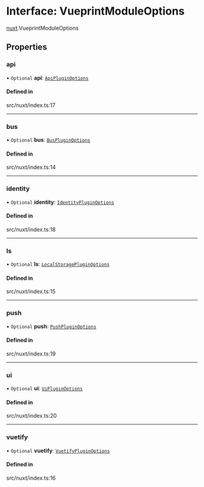 # Interface: VueprintModuleOptions

[nuxt](../modules/nuxt.md).VueprintModuleOptions

## Properties

### <a id="api" name="api"></a> api

• `Optional` **api**: [`ApiPluginOptions`](plugins_api.ApiPluginOptions.md)

#### Defined in

src/nuxt/index.ts:17

___

### <a id="bus" name="bus"></a> bus

• `Optional` **bus**: [`BusPluginOptions`](plugins_bus.BusPluginOptions.md)

#### Defined in

src/nuxt/index.ts:14

___

### <a id="identity" name="identity"></a> identity

• `Optional` **identity**: [`IdentityPluginOptions`](plugins_identity.IdentityPluginOptions.md)

#### Defined in

src/nuxt/index.ts:18

___

### <a id="ls" name="ls"></a> ls

• `Optional` **ls**: [`LocalStoragePluginOptions`](plugins_ls.LocalStoragePluginOptions.md)

#### Defined in

src/nuxt/index.ts:15

___

### <a id="push" name="push"></a> push

• `Optional` **push**: [`PushPluginOptions`](plugins_push.PushPluginOptions.md)

#### Defined in

src/nuxt/index.ts:19

___

### <a id="ui" name="ui"></a> ui

• `Optional` **ui**: [`UiPluginOptions`](plugins_ui.UiPluginOptions.md)

#### Defined in

src/nuxt/index.ts:20

___

### <a id="vuetify" name="vuetify"></a> vuetify

• `Optional` **vuetify**: [`VuetifyPluginOptions`](plugins_vuetify.VuetifyPluginOptions.md)

#### Defined in

src/nuxt/index.ts:16
